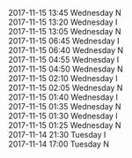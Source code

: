 2017-11-15 13:45 Wednesday  N  
2017-11-15 13:20 Wednesday  I  
2017-11-15 13:05 Wednesday  N  
2017-11-15 06:45 Wednesday  I  
2017-11-15 06:40 Wednesday  N  
2017-11-15 04:55 Wednesday  I  
2017-11-15 04:50 Wednesday  N  
2017-11-15 02:10 Wednesday  I  
2017-11-15 02:05 Wednesday  N  
2017-11-15 01:40 Wednesday  I  
2017-11-15 01:35 Wednesday  N  
2017-11-15 01:30 Wednesday  I  
2017-11-15 01:25 Wednesday  N  
2017-11-14 21:30 Tuesday  I  
2017-11-14 17:00 Tuesday  N  
